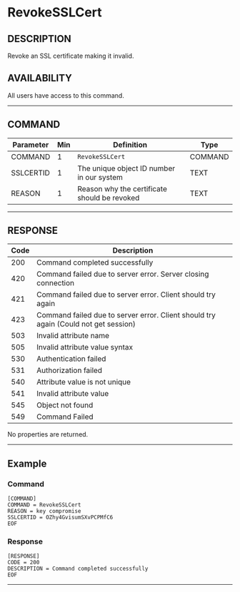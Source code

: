 # RevokeSSLCert

## DESCRIPTION
Revoke an SSL certificate making it invalid.

## AVAILABILITY
All users have access to this command.

----
## COMMAND

Parameter | Min | Definition | Type
---- | ---- | ---- | ----
COMMAND | 1 | `RevokeSSLCert` | COMMAND
SSLCERTID | 1 | The unique object ID number in our system | TEXT
REASON | 1 | Reason why the certificate should be revoked | TEXT

----
## RESPONSE

Code | Description
---- | ----
200 | Command completed successfully
420 | Command failed due to server error. Server closing connection
421 | Command failed due to server error. Client should try again
423 | Command failed due to server error. Client should try again (Could not get session)
503 | Invalid attribute name
505 | Invalid attribute value syntax
530 | Authentication failed
531 | Authorization failed
540 | Attribute value is not unique
541 | Invalid attribute value
545 | Object not found
549 | Command Failed

No properties are returned.

----
## Example

### Command

```
[COMMAND]
COMMAND = RevokeSSLCert
REASON = key compromise
SSLCERTID = OZhy4GvisumSXvPCPMfC6
EOF
```
### Response

```
[RESPONSE]
CODE = 200
DESCRIPTION = Command completed successfully
EOF
```

----
